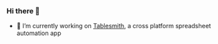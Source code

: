 ### Hi there 👋

- 🔭 I’m currently working on [Tablesmith](https://tablesmith.io/), a cross platform spreadsheet automation app
